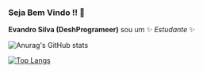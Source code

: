 ### Seja Bem Vindo !! 👋

**Evandro Silva (DeshProgrameer)** sou um ✨ _Estudante_ ✨ <!-- repository because its `README.md` (this file) appears on your GitHub profile.-->


![Anurag's GitHub stats](https://github-readme-stats.vercel.app/api?username=DeshProgrameer&show_icons=true&theme=radical)








[![Top Langs](https://github-readme-stats.vercel.app/api/top-langs/?username=DeshProgrameer&layout=pie)](https://github.com/anuraghazra/github-readme-stats)











<!--Here are some ideas to get you started:<!--

- 🔭 I’m currently working on ...
- 🌱 I’m currently learning ...
- 👯 I’m looking to collaborate on ...
- 🤔 I’m looking for help with ...
- 💬 Ask me about ...
- 📫 How to reach me: ...
- 😄 Pronouns: ...
- ⚡ Fun fact: ...
-->
